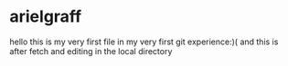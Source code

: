# arielgraff
hello this is my very first file in my very first git experience:)(
and this is after fetch and editing in the local directory
